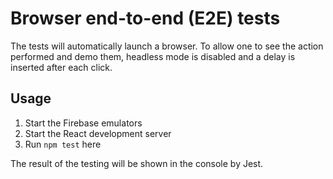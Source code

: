 # Browser end-to-end (E2E) tests

The tests will automatically launch a browser.
To allow one to see the action performed and demo them, headless mode is disabled and a delay is inserted after each click.

## Usage

1. Start the Firebase emulators
2. Start the React development server
3. Run `npm test` here

The result of the testing will be shown in the console by Jest.
